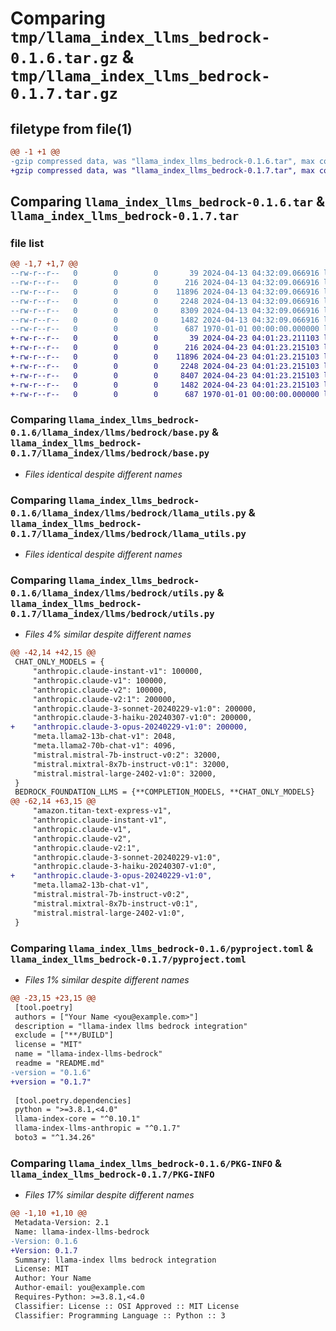 # Comparing `tmp/llama_index_llms_bedrock-0.1.6.tar.gz` & `tmp/llama_index_llms_bedrock-0.1.7.tar.gz`

## filetype from file(1)

```diff
@@ -1 +1 @@
-gzip compressed data, was "llama_index_llms_bedrock-0.1.6.tar", max compression
+gzip compressed data, was "llama_index_llms_bedrock-0.1.7.tar", max compression
```

## Comparing `llama_index_llms_bedrock-0.1.6.tar` & `llama_index_llms_bedrock-0.1.7.tar`

### file list

```diff
@@ -1,7 +1,7 @@
--rw-r--r--   0        0        0       39 2024-04-13 04:32:09.066916 llama_index_llms_bedrock-0.1.6/README.md
--rw-r--r--   0        0        0      216 2024-04-13 04:32:09.066916 llama_index_llms_bedrock-0.1.6/llama_index/llms/bedrock/__init__.py
--rw-r--r--   0        0        0    11896 2024-04-13 04:32:09.066916 llama_index_llms_bedrock-0.1.6/llama_index/llms/bedrock/base.py
--rw-r--r--   0        0        0     2248 2024-04-13 04:32:09.066916 llama_index_llms_bedrock-0.1.6/llama_index/llms/bedrock/llama_utils.py
--rw-r--r--   0        0        0     8309 2024-04-13 04:32:09.066916 llama_index_llms_bedrock-0.1.6/llama_index/llms/bedrock/utils.py
--rw-r--r--   0        0        0     1482 2024-04-13 04:32:09.066916 llama_index_llms_bedrock-0.1.6/pyproject.toml
--rw-r--r--   0        0        0      687 1970-01-01 00:00:00.000000 llama_index_llms_bedrock-0.1.6/PKG-INFO
+-rw-r--r--   0        0        0       39 2024-04-23 04:01:23.211103 llama_index_llms_bedrock-0.1.7/README.md
+-rw-r--r--   0        0        0      216 2024-04-23 04:01:23.215103 llama_index_llms_bedrock-0.1.7/llama_index/llms/bedrock/__init__.py
+-rw-r--r--   0        0        0    11896 2024-04-23 04:01:23.215103 llama_index_llms_bedrock-0.1.7/llama_index/llms/bedrock/base.py
+-rw-r--r--   0        0        0     2248 2024-04-23 04:01:23.215103 llama_index_llms_bedrock-0.1.7/llama_index/llms/bedrock/llama_utils.py
+-rw-r--r--   0        0        0     8407 2024-04-23 04:01:23.215103 llama_index_llms_bedrock-0.1.7/llama_index/llms/bedrock/utils.py
+-rw-r--r--   0        0        0     1482 2024-04-23 04:01:23.215103 llama_index_llms_bedrock-0.1.7/pyproject.toml
+-rw-r--r--   0        0        0      687 1970-01-01 00:00:00.000000 llama_index_llms_bedrock-0.1.7/PKG-INFO
```

### Comparing `llama_index_llms_bedrock-0.1.6/llama_index/llms/bedrock/base.py` & `llama_index_llms_bedrock-0.1.7/llama_index/llms/bedrock/base.py`

 * *Files identical despite different names*

### Comparing `llama_index_llms_bedrock-0.1.6/llama_index/llms/bedrock/llama_utils.py` & `llama_index_llms_bedrock-0.1.7/llama_index/llms/bedrock/llama_utils.py`

 * *Files identical despite different names*

### Comparing `llama_index_llms_bedrock-0.1.6/llama_index/llms/bedrock/utils.py` & `llama_index_llms_bedrock-0.1.7/llama_index/llms/bedrock/utils.py`

 * *Files 4% similar despite different names*

```diff
@@ -42,14 +42,15 @@
 CHAT_ONLY_MODELS = {
     "anthropic.claude-instant-v1": 100000,
     "anthropic.claude-v1": 100000,
     "anthropic.claude-v2": 100000,
     "anthropic.claude-v2:1": 200000,
     "anthropic.claude-3-sonnet-20240229-v1:0": 200000,
     "anthropic.claude-3-haiku-20240307-v1:0": 200000,
+    "anthropic.claude-3-opus-20240229-v1:0": 200000,
     "meta.llama2-13b-chat-v1": 2048,
     "meta.llama2-70b-chat-v1": 4096,
     "mistral.mistral-7b-instruct-v0:2": 32000,
     "mistral.mixtral-8x7b-instruct-v0:1": 32000,
     "mistral.mistral-large-2402-v1:0": 32000,
 }
 BEDROCK_FOUNDATION_LLMS = {**COMPLETION_MODELS, **CHAT_ONLY_MODELS}
@@ -62,14 +63,15 @@
     "amazon.titan-text-express-v1",
     "anthropic.claude-instant-v1",
     "anthropic.claude-v1",
     "anthropic.claude-v2",
     "anthropic.claude-v2:1",
     "anthropic.claude-3-sonnet-20240229-v1:0",
     "anthropic.claude-3-haiku-20240307-v1:0",
+    "anthropic.claude-3-opus-20240229-v1:0",
     "meta.llama2-13b-chat-v1",
     "mistral.mistral-7b-instruct-v0:2",
     "mistral.mixtral-8x7b-instruct-v0:1",
     "mistral.mistral-large-2402-v1:0",
 }
```

### Comparing `llama_index_llms_bedrock-0.1.6/pyproject.toml` & `llama_index_llms_bedrock-0.1.7/pyproject.toml`

 * *Files 1% similar despite different names*

```diff
@@ -23,15 +23,15 @@
 [tool.poetry]
 authors = ["Your Name <you@example.com>"]
 description = "llama-index llms bedrock integration"
 exclude = ["**/BUILD"]
 license = "MIT"
 name = "llama-index-llms-bedrock"
 readme = "README.md"
-version = "0.1.6"
+version = "0.1.7"
 
 [tool.poetry.dependencies]
 python = ">=3.8.1,<4.0"
 llama-index-core = "^0.10.1"
 llama-index-llms-anthropic = "^0.1.7"
 boto3 = "^1.34.26"
```

### Comparing `llama_index_llms_bedrock-0.1.6/PKG-INFO` & `llama_index_llms_bedrock-0.1.7/PKG-INFO`

 * *Files 17% similar despite different names*

```diff
@@ -1,10 +1,10 @@
 Metadata-Version: 2.1
 Name: llama-index-llms-bedrock
-Version: 0.1.6
+Version: 0.1.7
 Summary: llama-index llms bedrock integration
 License: MIT
 Author: Your Name
 Author-email: you@example.com
 Requires-Python: >=3.8.1,<4.0
 Classifier: License :: OSI Approved :: MIT License
 Classifier: Programming Language :: Python :: 3
```

